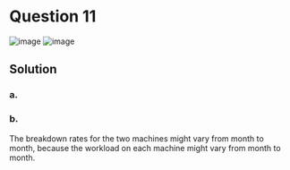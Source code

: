 # Question 11
![image](https://github.com/user-attachments/assets/c43ff72d-98f3-4ee3-b709-1ebd5ce198e0)
![image](https://github.com/user-attachments/assets/331058e8-bad5-4c43-950a-c9df34ca3d0c)

## Solution
### a.


### b.
The breakdown rates for the two machines might vary from month to month, because the workload on each machine might vary from month to month.
